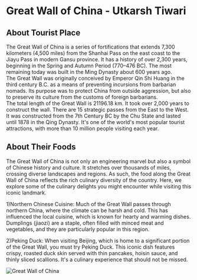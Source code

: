 # Great Wall of China - Utkarsh Tiwari

## About Tourist Place 
The Great Wall of China is a series of fortifications that extends 7,300 kilometers (4,500 miles) from the Shanhai Pass on the east coast to the Jiayu Pass in modern Gansu province. It has a history of over 2,300 years, beginning in the Spring and Autumn Period (770–476 BC). The most remaining today was built in the Ming Dynasty about 600 years ago.   
The Great Wall was originally conceived by Emperor Qin Shi Huang in the third century B.C. as a means of preventing incursions from barbarian nomads. Its purpose was to protect China from outside aggression, but also to preserve its culture from the customs of foreign barbarians.   
The total length of the Great Wall is 21196.18 km.
It took over 2,000 years to construct the wall.
There are 15 strategic passes from the East to the West.
It was constructed from the 7th Century BC by the Chu State and lasted until 1878 in the Qing Dynasty.
It's one of the world's most popular tourist attractions, with more than 10 million people visiting each year.


## About Their Foods
The Great Wall of China is not only an engineering marvel but also a symbol of Chinese history and culture. It stretches over thousands of miles, crossing diverse landscapes and regions. As such, the food along the Great Wall of China reflects the rich culinary diversity of the country. Here, we explore some of the culinary delights you might encounter while visiting this iconic landmark.

1)Northern Chinese Cuisine: Much of the Great Wall passes through northern China, where the climate can be harsh and cold. This has influenced the local cuisine, which is known for hearty and warming dishes. Dumplings (jiaozi) are a staple, often filled with minced meat and vegetables, and they are particularly popular in this region.

2)Peking Duck: When visiting Beijing, which is home to a significant portion of the Great Wall, you must try Peking Duck. This iconic dish features crispy, roasted duck skin served with thin pancakes, hoisin sauce, and thinly sliced scallions. It's a culinary experience that should not be missed.



<img align="center" src="https://upload.wikimedia.org/wikipedia/commons/thumb/2/23/The_Great_Wall_of_China_at_Jinshanling-edit.jpg/1200px-The_Great_Wall_of_China_at_Jinshanling-edit.jpg" alt="Great Wall of China"/>

<!--Example: <img align="center" src="https://lotustours.in/assets/img/taj/photo-room-detail-1.jpg" alt="Taj Mahal"/> -->